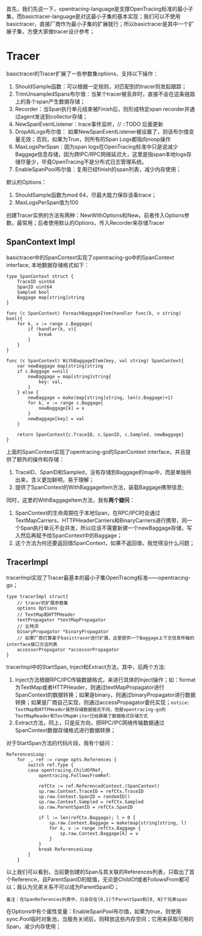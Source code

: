 首先，我们先说一下，opentracing-language是支撑OpenTracing标准的最小子集，而basictracer-language是对这最小子集的基本实现；我们可以不使用basictracer，直接厂商作为最小子集的扩展就行；所以basictracer是其中一个扩展子集，方便大家做tracer设计参考；

# Tracer

basictracer的Tracer扩展了一些参数集options，支持以下操作：

1. ShouldSample函数：可以根据一定规则，对匹配到的tracer则发起跟踪；
2. TrimUnsampledSpans布尔值：当某个tracer被丢弃时，直接不会在这条链路上的各个span产生数据存储；
3. Recorder：当Span执行单元结束被Finish后，则形成特定span recorder并通过agent发送到collector存储；
4. NewSpanEventListener：trace事件监听，// ::TODO 后面更新
5. DropAllLogs布尔值： 如果NewSpanEventListener被设置了，则该布尔值变量无效；否则，如果为True，则所有的Span Logs都指向noop操作
6. MaxLogsPerSpan：因为span logs在OpenTracing标准中只是说减少Baggage信息存储，因为跨IPC/RPC网络延迟大，这里是指span本地logs存储尽量少，毕竟OpenTracing不是分布式日志管理系统。
7. EnableSpanPool布尔值：复用已经finish的span列表，减少内存使用；

默认的Options：

1. ShouldSample函数为mod 64，尽最大能力保存该条trace；
2. MaxLogsPerSpan值为100

创建Tracer实例的方法有两种：NewWithOptions和New。前者传入Options参数，最常用；后者使用默认的Options，传入Recorder来存储Tracer

## SpanContext Impl

basictracer中的SpanContext实现了opentracing-go中的SpanContext interface, 本地数据存储格式如下：

```shell
type SpanContext struct {
	TraceID uint64
	SpanID uint64
	Sampled bool
	Baggage map[string]string
}

func (c SpanContext) ForeachBaggageItem(handler func(k, v string) bool){
	for k, v := range c.Baggage{
		if !handler(k, v){
			break
		}
	}
}

func (c SpanContext) WithBaggageItem(key, val string) SpanContext{
	var newBaggage map[string]string
	if c.Baggage ==nil{
		newBaggage = map[string]string{
			key: val,
		}
	} else {
		newBaggage = make(map[string]string, len(c.Baggage)+1)
		for k, v := range c.Baggage{
			newBaggage[k] = v
		}
		newBaggage[key] = val
	}
	
	return SpanContext{c.TraceID, c.SpanID, c.Sampled, newBaggage}
}
```

上面的SpanContext实现了opentracing-go的SpanContext interface，并且提供了额外的操作和存储： 

1. TraceID、SpanID和Sampled，没有存储到Baggage的map中，而是单独拎出来，含义更加鲜明，易于理解；
2. 提供了SpanContext的WithBaggageItem方法，装载Baggage携带信息;

同时，这里的WithBaggageItem方法，我有**两个疑问**：

1. SpanContext的生命周期在于本地Span，在RPC/IPC时会通过TextMapCarriers、HTTPHeaderCarriers和BinaryCarriers进行携带，同一个Span执行单元不会并发，所以应该不需要新建一个newBaggage存储，写入然后再赋予给SpanContext中的Baggage；
2. 这个方法为何还要返回值SpanContext，如果不返回值，我觉得没什么问题；

## TracerImpl

tracerImpl实现了Tracer最基本的最小子集OpenTracing标准——opentracing-go；

```shell
type tracerImpl struct{
	// tracer的扩展参数集
	options Options
	// TextMap和HTTPHeader
	textPropagator *textMapPropagator
	// 比特流
	binaryPropagator *binaryPropagator
	// 如果厂商打算基于basictracer进行扩展，这里提供一个Baggage上下文信息传输的interface接口方法列表
	accessorPropagator *accessorPropagator
}
```

tracerImpl中的StartSpan, Inject和Extract方法，其中，后两个方法:

1. Inject方法根据RPC/IPC传输数据格式，来进行具体的Inject操作；如：format为TextMap或者HTTPHeader，则通过textMapPropagator进行SpanContext的数据转换；如果是binary，则通过binaryPropagator进行数据转换；如果是厂商自己实现，则通过accessPropagator委托实现；`notice: TextMap和HTTPHeader虽然存储数据格式不同，但是opentracing-go的TextMapReader和TextMapWriter已经屏蔽了数据格式存储方式`
2. Extract方法，同上，只是反方向，把RPC/IPC网络传输数据通过SpanContext数据存储格式进行数据转换；

对于StartSpan方法的代码片段，我有个疑问：

```shell
ReferencesLoop:
    for _, ref := range opts.References {
        switch ref.Type {
        case opentracing.ChildOfRef,
            opentracing.FollowsFromRef:

            refCtx := ref.ReferencedContext.(SpanContext)
            sp.raw.Context.TraceID = refCtx.TraceID
            sp.raw.Context.SpanID = randomID()
            sp.raw.Context.Sampled = refCtx.Sampled
            sp.raw.ParentSpanID = refCtx.SpanID

            if l := len(refCtx.Baggage); l > 0 {
                sp.raw.Context.Baggage = make(map[string]string, l)
                for k, v := range refCtx.Baggage {
                    sp.raw.Context.Baggage[k] = v
                }
            }
            break ReferencesLoop
        }
    }
```
以上我们可以看到，当前要创建的Span与其关联的References列表，只取出了首个Reference，且ParentSpanID的赋值，无论是ChildOf或者FollowsFrom都可以；我认为兄弟关系不可以成为ParentSpanID；

`备注：在SpanReferences列表中，只会存在[0,1]个ParentSpan和[0, N]个兄弟span`

在Options中有个属性变量：EnableSpanPool布尔值，如果为true，则使用sync.Pool临时对象池，当服务关闭后，则释放这些内存空间；它用来获取可用的Span，减少内存使用；
